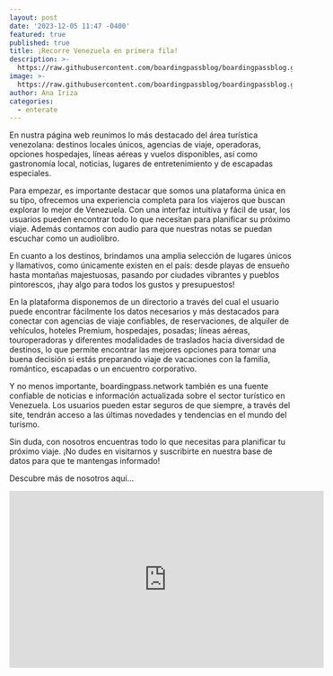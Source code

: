 ```yaml
---
layout: post
date: '2023-12-05 11:47 -0400'
featured: true
published: true
title: ¡Recorre Venezuela en primera fila!
description: >-
  https://raw.githubusercontent.com/boardingpassblog/boardingpassblog.github.io/main/assets/images/BP-en-C.jpg
image: >-
  https://raw.githubusercontent.com/boardingpassblog/boardingpassblog.github.io/main/assets/images/BP-en-C.jpg
author: Ana Iriza
categories:
  - enterate
---
```

En nustra página web reunimos lo más destacado del área turística venezolana: destinos locales únicos, agencias de viaje, operadoras, opciones hospedajes, líneas aéreas y vuelos disponibles, así como gastronomía local, noticias, lugares de entretenimiento y de escapadas especiales.

Para empezar, es importante destacar que somos una plataforma única en su tipo, ofrecemos una experiencia completa para los viajeros que buscan explorar lo mejor de Venezuela. 
Con una interfaz intuitiva y fácil de usar, los usuarios pueden encontrar todo lo que necesitan para planificar su próximo viaje. Además contamos con audio para que nuestras notas se puedan escuchar como un audiolibro.

En cuanto a los destinos, brindamos una amplia selección de lugares únicos y llamativos, como únicamente existen en el país: desde playas de ensueño hasta montañas majestuosas, pasando por ciudades vibrantes y pueblos pintorescos, ¡hay algo para todos los gustos y presupuestos!

En la plataforma disponemos de un directorio a través del cual el usuario puede encontrar fácilmente los datos necesarios y más destacados para conectar con agencias de viaje confiables, de reservaciones, de alquiler de vehículos, hoteles Premium, hospedajes, posadas; líneas aéreas, touroperadoras y diferentes modalidades de traslados hacia diversidad de destinos, lo que permite encontrar las mejores opciones para tomar una buena decisión si estás preparando viaje de vacaciones con la familia, romántico, escapadas o un encuentro corporativo.

Y no menos importante, boardingpass.network también es una fuente confiable de noticias e información actualizada sobre el sector turístico en Venezuela. Los usuarios pueden estar seguros de que siempre, a través del site, tendrán acceso a las últimas novedades y tendencias en el mundo del turismo.

Sin duda, con nosotros encuentras todo lo que necesitas para planificar tu próximo viaje. 
¡No dudes en visitarnos y suscribirte en nuestra base de datos para que te mantengas informado!

Descubre más de nosotros aquí...

<iframe width="560" height="315" src="https://www.youtube.com/embed/k7mKvj0QAvM?si=fg41gy-hvX9QZqMK" title="YouTube video player" frameborder="0" allow="accelerometer; autoplay; clipboard-write; encrypted-media; gyroscope; picture-in-picture; web-share" allowfullscreen></iframe>
